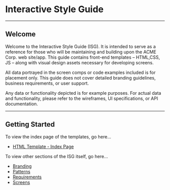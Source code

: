 # Interactive Style Guide

---

## Welcome

Welcome to the Interactive Style Guide (ISG). It is intended to serve as a reference for those who will be maintaining and building upon the ACME Corp. web site/app. This guide contains front-end templates &ndash; HTML,CSS, JS &ndash; along with visual design assets necessary for developing screens.

All data portrayed in the screen comps or code examples included is for placement only. This guide does not cover detailed branding guidelines, business requirements, or user support.

Any data or functionality depicted is for example purposes. For actual data and functionality, please refer to the wireframes, UI specifications, or API documentation.

---

## Getting Started

To view the index page of the templates, go here&hellip;

* [HTML Template - Index Page](/)

To view other sections of the ISG itself, go here&hellip;

* [Branding](/style_guide/branding/)
* [Patterns](/style_guide/patterns/)
* [Requirements](/style_guide/requirements/)
* [Screens](/style_guide/screens/)